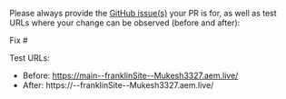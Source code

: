 Please always provide the [GitHub issue(s)](../issues) your PR is for, as well as test URLs where your change can be observed (before and after):

Fix #<gh-issue-id>

Test URLs:
- Before: https://main--franklinSite--Mukesh3327.aem.live/
- After: https://<branch>--franklinSite--Mukesh3327.aem.live/
